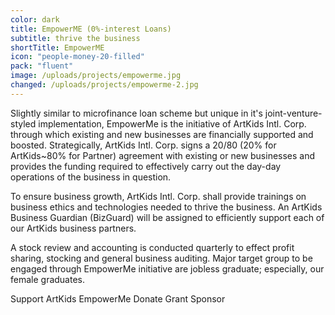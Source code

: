 ```yaml
---
color: dark
title: EmpowerME (0%-interest Loans)
subtitle: thrive the business
shortTitle: EmpowerME
icon: "people-money-20-filled"
pack: "fluent"
image: /uploads/projects/empowerme.jpg
changed: /uploads/projects/empowerme-2.jpg
---
```

Slightly similar to microfinance loan scheme but unique in it's joint-venture-styled  implementation, EmpowerMe is the initiative of ArtKids Intl. Corp. through which existing and new businesses are financially supported and boosted. Strategically, ArtKids Intl. Corp. signs a 20/80 (20% for ArtKids~80% for Partner) agreement with existing or new businesses and provides the funding required to effectively carry out the day-day operations of the business in question.

To ensure business growth, ArtKids Intl. Corp. shall provide trainings on business ethics and technologies needed to thrive the business. An ArtKids Business Guardian (BizGuard) will be assigned to efficiently support each of our ArtKids business partners.

A stock review and accounting is conducted quarterly to effect profit sharing, stocking and general business auditing.
Major target group to be engaged through EmpowerMe initiative are jobless graduate; especially, our female graduates.

Support ArtKids EmpowerMe
Donate
Grant
Sponsor
